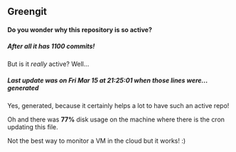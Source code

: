 ## Greengit

#### Do you wonder why this repository is so active?

##### After all it has 1100 commits!

But is it *really* active? Well...

##### Last update was on Fri Mar 15 at 21:25:01 when those lines were... generated

Yes, generated, because it certainly helps a lot to have such an active repo!

Oh and there was **77%** disk usage on the machine
where there is the cron updating this file.

Not the best way to monitor a VM in the cloud but it works! :)
